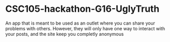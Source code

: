 # CSC105-hackathon-G16-UglyTruth
An app that is meant to be used as an outlet where you can share your problems with others. However, they will only have one way to interact with your posts, and the site keep you completly anonymous
